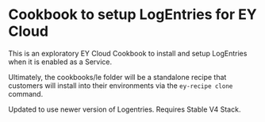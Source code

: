 # Cookbook to setup LogEntries for EY Cloud

This is an exploratory EY Cloud Cookbook to install and setup LogEntries when it is enabled as a Service.

Ultimately, the cookbooks/le folder will be a standalone recipe that customers will install into their environments via the `ey-recipe clone` command.

Updated to use newer version of Logentries. Requires Stable V4 Stack.
